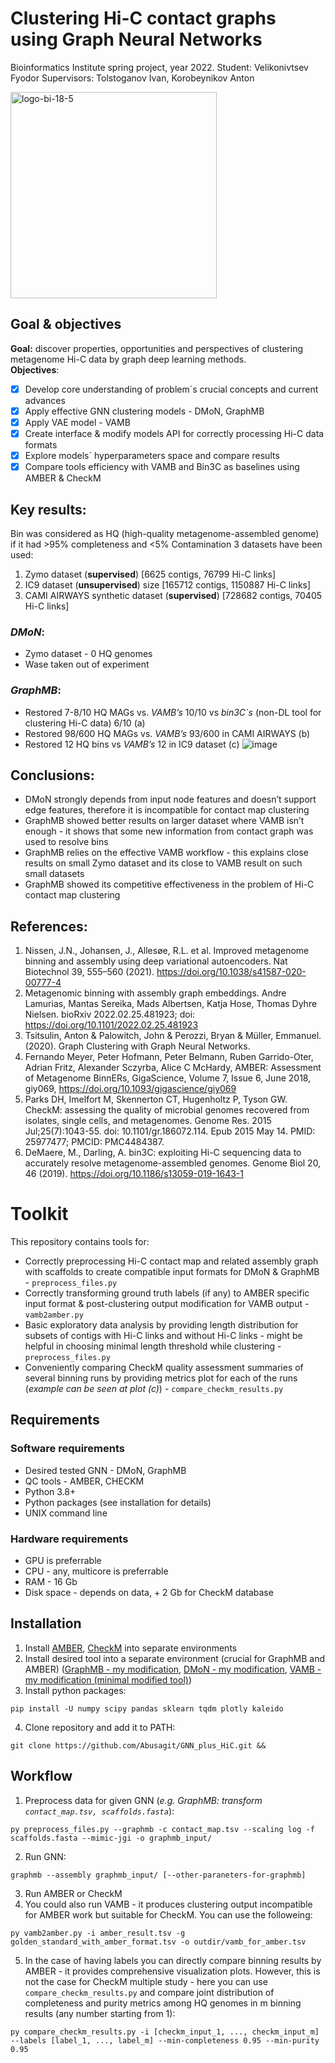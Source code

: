 # Clustering Hi-C contact graphs using Graph Neural Networks
Bioinformatics Institute spring project, year 2022.
Student: Velikonivtsev Fyodor
Supervisors: Tolstoganov Ivan, Korobeynikov Anton

<img width="330" alt="logo-bi-18-5" src="https://user-images.githubusercontent.com/67659154/169664789-545303fd-91fd-4411-829b-88a17b1c0524.png">

## Goal & objectives
**Goal:** discover properties, opportunities and perspectives of clustering metagenome Hi-C data by graph deep learning methods. \
**Objectives**:
- [X] Develop core understanding of problem´s crucial concepts and current advances
- [X] Apply effective GNN clustering models - DMoN, GraphMB 
- [X] Apply VAE model - VAMB
- [X] Create interface & modify models API  for correctly processing Hi-C data formats
- [X] Explore models´ hyperparameters space and compare results
- [X] Compare tools efficiency with VAMB and Bin3C as baselines using AMBER & CheckM

## Key results:
Bin was considered as HQ (high-quality metagenome-assembled genome) if it had >95% completeness and <5% Contamination
3 datasets have been used:
1. Zymo dataset (**supervised**) [6625 contigs, 76799 Hi-C links]
2. IC9 dataset (**unsupervised**) size  [165712 contigs, 1150887 Hi-C links]
3. CAMI AIRWAYS synthetic dataset (**supervised**) [728682 contigs, 70405 Hi-C links]
### _DMoN_:
* Zymo dataset - 0 HQ genomes
* Wase taken out of experiment

### _GraphMB_:
* Restored 7-8/10 HQ MAGs vs. _VAMB’s_ 10/10 vs _bin3C`s_ (non-DL tool for clustering Hi-C data) 6/10 (a)
* Restored 98/600 HQ MAGs vs. _VAMB’s_ 93/600 in CAMI AIRWAYS (b)
* Restored 12 HQ bins vs _VAMB’s_ 12 in IC9 dataset (c)
![image](https://user-images.githubusercontent.com/67659154/169665489-a3b73409-a11c-4bb3-b7b6-d28afdde7cf0.png)

## Conclusions:
* DMoN strongly depends from input node features and doesn’t support edge features, therefore it is incompatible for contact map clustering
* GraphMB showed better results on larger dataset where VAMB isn’t enough - it shows that some new information from contact graph was used to resolve bins
* GraphMB relies on the effective VAMB workflow - this explains close results on small Zymo dataset and its close to VAMB result on such small datasets
* GraphMB showed its competitive effectiveness in the problem of Hi-C contact map clustering  


## References:
1. Nissen, J.N., Johansen, J., Allesøe, R.L. et al. Improved metagenome binning and assembly using deep variational autoencoders. Nat Biotechnol 39, 555–560 (2021). https://doi.org/10.1038/s41587-020-00777-4
2. Metagenomic binning with assembly graph embeddings. Andre Lamurias, Mantas Sereika, Mads Albertsen, Katja Hose, Thomas Dyhre Nielsen. bioRxiv 2022.02.25.481923; doi: https://doi.org/10.1101/2022.02.25.481923
3. Tsitsulin, Anton & Palowitch, John & Perozzi, Bryan & Müller, Emmanuel. (2020). Graph Clustering with Graph Neural Networks. 
4. Fernando Meyer, Peter Hofmann, Peter Belmann, Ruben Garrido-Oter, Adrian Fritz, Alexander Sczyrba, Alice C McHardy, AMBER: Assessment of Metagenome BinnERs, GigaScience, Volume 7, Issue 6, June 2018, giy069, https://doi.org/10.1093/gigascience/giy069
5. Parks DH, Imelfort M, Skennerton CT, Hugenholtz P, Tyson GW. CheckM: assessing the quality of microbial genomes recovered from isolates, single cells, and metagenomes. Genome Res. 2015 Jul;25(7):1043-55. doi: 10.1101/gr.186072.114. Epub 2015 May 14. PMID: 25977477; PMCID: PMC4484387.
6. DeMaere, M., Darling, A. bin3C: exploiting Hi-C sequencing data to accurately resolve metagenome-assembled genomes. Genome Biol 20, 46 (2019). https://doi.org/10.1186/s13059-019-1643-1


# __Toolkit__
This repository contains tools for:
* Correctly preprocessing Hi-C contact map and related assembly graph with scaffolds to create compatible input formats for DMoN & GraphMB - `preprocess_files.py`
* Correctly transforming ground truth labels (if any) to AMBER specific input format & post-clustering output modification for VAMB output - `vamb2amber.py`
* Basic exploratory data analysis by providing length distribution for subsets of contigs with Hi-C links and without Hi-C links - might be helpful in choosing minimal length threshold while clustering - `preprocess_files.py`
* Conveniently comparing CheckM quality assessment summaries of several binning runs by providing metrics plot for each of the runs (_example can be seen at plot (c)_) - `compare_checkm_results.py`

## Requirements
### Software requirements
* Desired tested GNN - DMoN, GraphMB
* QC tools - AMBER, CHECKM
* Python 3.8+
* Python packages (see installation for details)
* UNIX command line

### Hardware requirements
* GPU is preferrable
* CPU - any, multicore is preferrable
* RAM - 16 Gb
* Disk space - depends on data, + 2 Gb for CheckM database

## Installation
1. Install [AMBER](https://github.com/CAMI-challenge/AMBER), [CheckM](https://github.com/Ecogenomics/CheckM) into separate environments
2. Install desired tool into a separate environment (crucial for GraphMB and AMBER) ([GraphMB - my modification](https://github.com/Abusagit/GraphMB), [DMoN - my modification](https://github.com/Abusagit/DMoN_for_HiC), [VAMB - my modification (minimal modified tool)](https://github.com/Abusagit/vamb))
3. Install python packages:
```{bash}
pip install -U numpy scipy pandas sklearn tqdm plotly kaleido
```
4. Clone repository and add it to PATH:
```{bash}
git clone https://github.com/Abusagit/GNN_plus_HiC.git && 
```

## Workflow
1. Preprocess data for given GNN (_e.g. GraphMB: transform `contact_map.tsv, scaffolds.fasta`_):
```{bash}
py preprocess_files.py --graphmb -c contact_map.tsv --scaling log -f scaffolds.fasta --mimic-jgi -o graphmb_input/
```

2. Run GNN:

```{bash}
graphmb --assembly graphmb_input/ [--other-paraneters-for-graphmb]
```

3. Run AMBER or CheckM
4. You could also run VAMB - it produces clustering output incompatible for AMBER work but suitable for CheckM. You can use the followeing:

```{bash}
py vamb2amber.py -i amber_result.tsv -g golden_standard_with_amber_format.tsv -o outdir/vamb_for_amber.tsv
```


5. In the case of having labels you can directly compare binning results by AMBER - it provides comprehensive visualization plots. However, this is not the case for CheckM multiple study - here you can use `compare_checkm_results.py` and compare joint distribution of completeness and purity metrics among HQ genomes in m binning results (any number starting from 1):

```{bash}
py compare_checkm_results.py -i [checkm_input_1, ..., checkm_input_m] --labels [label_1, ..., label_m] --min-completeness 0.95 --min-purity 0.95
```
